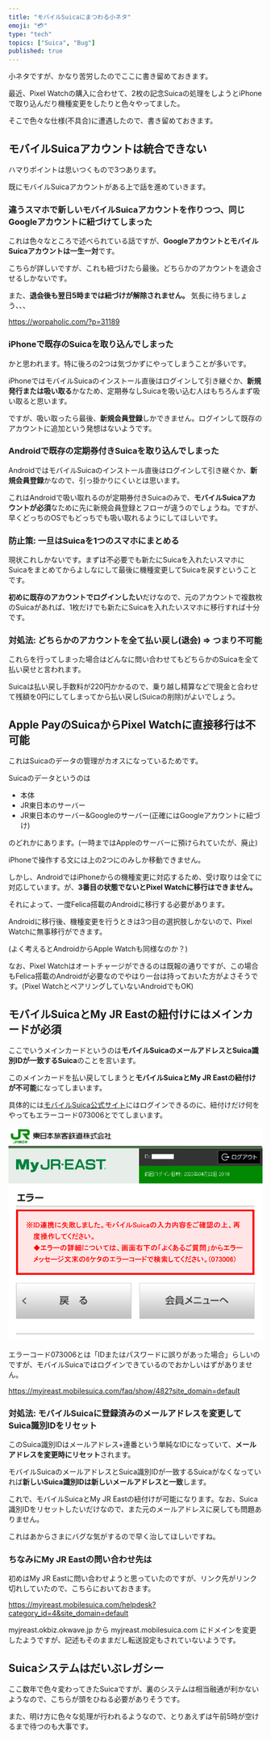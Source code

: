```yaml
---
title: "モバイルSuicaにまつわる小ネタ"
emoji: "💳"
type: "tech"
topics: ["Suica", "Bug"]
published: true
---
```


小ネタですが、かなり苦労したのでここに書き留めておきます。

最近、Pixel Watchの購入に合わせて、2枚の記念Suicaの処理をしようとiPhoneで取り込んだり機種変更をしたりと色々やってました。

そこで色々な仕様(不具合)に遭遇したので、書き留めておきます。

## モバイルSuicaアカウントは統合できない

ハマりポイントは思いつくもので3つあります。

既にモバイルSuicaアカウントがある上で話を進めていきます。

### 違うスマホで新しいモバイルSuicaアカウントを作りつつ、同じGoogleアカウントに紐づけてしまった

これは色々なところで述べられている話ですが、**GoogleアカウントとモバイルSuicaアカウントは一生一対**です。

こちらが詳しいですが、これも紐づけたら最後。どちらかのアカウントを退会させるしかないです。

また、**退会後も翌日5時までは紐づけが解除されません。** 気長に待ちましょう、、、

https://worpaholic.com/?p=31189

### iPhoneで既存のSuicaを取り込んでしまった

かと思われます。特に後ろの2つは気づかずにやってしまうことが多いです。

iPhoneではモバイルSuicaのインストール直後はログインして引き継ぐか、**新規発行または吸い取る**かなため、定期券なしSuicaを吸い込む人はもちろんまず吸い取ると思います。

ですが、吸い取ったら最後、**新規会員登録**しかできません。ログインして既存のアカウントに追加という発想はないようです。

### Androidで既存の定期券付きSuicaを取り込んでしまった

AndroidではモバイルSuicaのインストール直後はログインして引き継ぐか、**新規会員登録**かなので、引っ掛かりにくいとは思います。

これはAndroidで吸い取れるのが定期券付きSuicaのみで、**モバイルSuicaアカウントが必須**なために先に新規会員登録とフローが違うのでしょうね。ですが、早くどっちのOSでもどっちでも吸い取れるようにしてほしいです。

### 防止策: 一旦はSuicaを1つのスマホにまとめる

現状これしかないです。まずは不必要でも新たにSuicaを入れたいスマホにSuicaをまとめてからよしなにして最後に機種変更してSuicaを戻すということです。

**初めに既存のアカウントでログインしたい**だけなので、元のアカウントで複数枚のSuicaがあれば、1枚だけでも新たにSuicaを入れたいスマホに移行すれば十分です。

### 対処法: どちらかのアカウントを全て払い戻し(退会) ⇒ つまり不可能

これらを行ってしまった場合はどんなに問い合わせてもどちらかのSuicaを全て払い戻せと言われます。

Suicaは払い戻し手数料が220円かかるので、乗り越し精算などで現金と合わせて残額を0円にしてしまってから払い戻し(Suicaの削除)がよいでしょう。


## Apple PayのSuicaからPixel Watchに直接移行は不可能

これはSuicaのデータの管理がカオスになっているためです。

Suicaのデータというのは

- 本体
- JR東日本のサーバー
- JR東日本のサーバー&Googleのサーバー(正確にはGoogleアカウントに紐づけ)

のどれかにあります。(一時まではAppleのサーバーに預けられていたが、廃止)

iPhoneで操作する文には上の2つにのみしか移動できません。

しかし、AndroidではiPhoneからの機種変更に対応するため、受け取りは全てに対応しています。が、**3番目の状態でないとPixel Watchに移行はできません。**

それによって、一度Felica搭載のAndroidに移行する必要があります。

Androidに移行後、機種変更を行うときは3つ目の選択肢しかないので、Pixel Watchに無事移行ができます。

(よく考えるとAndroidからApple Watchも同様なのか？)

なお、Pixel Watchはオートチャージができるのは既報の通りですが、この場合もFelica搭載のAndroidが必要なのでやはり一台は持っておいた方がよさそうです。(Pixel WatchとペアリングしていないAndroidでもOK)

## モバイルSuicaとMy JR Eastの紐付けにはメインカードが必須

ここでいうメインカードというのは**モバイルSuicaのメールアドレスとSuica識別IDが一致するSuica**のことを言います。

このメインカードを払い戻してしまうと**モバイルSuicaとMy JR Eastの紐付けが不可能**になってしまいます。

具体的には[モバイルSuica公式サイト](https://www.mobilesuica.com/index.aspx)にはログインできるのに、紐付けだけ何をやってもエラーコード073006とでてしまいます。

![モバイルSuicaとMy JR Eastの紐付け失敗](/images/suica_bug_my-jr-east_association_failed.png)

エラーコード073006とは「IDまたはパスワードに誤りがあった場合」らしいのですが、モバイルSuicaではログインできているのでおかしいはずがありません。

https://myjreast.mobilesuica.com/faq/show/482?site_domain=default


### 対処法: モバイルSuicaに登録済みのメールアドレスを変更してSuica識別IDをリセット

このSuica識別IDはメールアドレス+連番という単純なIDになっていて、**メールアドレスを変更時にリセット**されます。

モバイルSuicaのメールアドレスとSuica識別IDが一致するSuicaがなくなっていれば**新しいSuica識別IDは新しいメールアドレスと一致**します。

これで、モバイルSuicaとMy JR Eastの紐付けが可能になります。なお、Suica識別IDをリセットしたいだけなので、また元のメールアドレスに戻しても問題ありません。

これはあからさまにバグな気がするので早く治してほしいですね。

### ちなみにMy JR Eastの問い合わせ先は

初めはMy JR Eastに問い合わせようと思っていたのですが、リンク先がリンク切れしていたので、こちらにおいておきます。

https://myjreast.mobilesuica.com/helpdesk?category_id=4&site_domain=default

myjreast.okbiz.okwave.jp から myjreast.mobilesuica.com にドメインを変更したようですが、記述もそのままだし転送設定もされていないようです。

## Suicaシステムはだいぶレガシー

ここ数年で色々変わってきたSuicaですが、裏のシステムは相当融通が利かないようなので、こちらが頭をひねる必要がありそうです。

また、明け方に色々な処理が行われるようなので、とりあえずは午前5時が空けるまで待つのも大事です。
